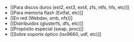 
- [[Para discos duros (ext2, ext3, ext4, zfs, ntfs, hfs, etc)]]
- [[Para memoria flash (Extfat, etc)]]
- [[En red (Webdav, smb, nfs)]]
- [[Distribuidos (glusterfs, dfs, etc)]]
- [[Propósito especial (swap, proc)]]
- [[Sobre soporte óptico (iso9660, udf, etc)]]